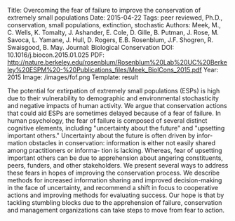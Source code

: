 Title:  Overcoming the fear of failure to improve the conservation of extremely small populations
Date: 2015-04-22
Tags: peer reviewed, Ph.D., conservation, small populations, extinction, stochastic
Authors: Meek, M., C. Wells, K. Tomalty, J. Ashander, E. Cole, D. Gille, B. Putman, J. Rose, M. Savoca, L. Yamane, J. Hull, D. Rogers, E.B. Rosenblum, J.F. Shogren, R. Swaisgood, B. May.
Journal: Biological Conservation
DOI: 10.1016/j.biocon.2015.01.025
PDF: http://nature.berkeley.edu/rosenblum/Rosenblum%20Lab%20UC%20Berkeley%20ESPM%20-%20Publications_files/Meek_BiolCons_2015.pdf
Year: 2015
Image: /images/fof.png
Template: result

The potential for extirpation of extremely small populations (ESPs) is
high due to their vulnerability to demographic and environmental
stochasticity and negative impacts of human activity. We argue that
conservation actions that could aid ESPs are sometimes delayed because
of a fear of failure. In human psychology, the fear of failure is
composed of several distinct cognitive elements, including
"uncertainty about the future" and "upsetting important others."
Uncertainty about the future is often driven by infor- mation
obstacles in conservation: information is either not easily shared
among practitioners or informa- tion is lacking. Whereas, fear of
upsetting important others can be due to apprehension about angering
constituents, peers, funders, and other stakeholders. We present
several ways to address these fears in hopes of improving the
conservation process. We describe methods for increased information
sharing and improved decision-making in the face of uncertainty, and
recommend a shift in focus to cooperative actions and improving
methods for evaluating success. Our hope is that by tackling stumbling
blocks due to the apprehension of failure, conservation and management
organizations can take steps to move from fear to action.

